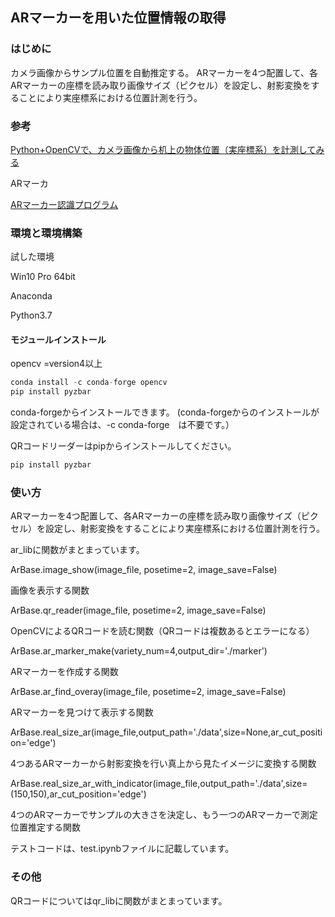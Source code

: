 
## ARマーカーを用いた位置情報の取得


### はじめに
カメラ画像からサンプル位置を自動推定する。
ARマーカーを4つ配置して、各ARマーカーの座標を読み取り画像サイズ（ピクセル）を設定し、射影変換をすることにより実座標系における位置計測を行う。

### 参考
[Python+OpenCVで、カメラ画像から机上の物体位置（実座標系）を計測してみる](https://qiita.com/code0327/items/c6e468da7007734c897f)



ARマーカ

[ARマーカー認識プログラム](https://qiita.com/hsgucci/items/37becbb8bfe04330ce14)

### 環境と環境構築
試した環境

Win10 Pro 64bit

Anaconda

Python3.7

#### モジュールインストール

opencv =version4以上  

```Python
conda install -c conda-forge opencv
pip install pyzbar

```
conda-forgeからインストールできます。
(conda-forgeからのインストールが設定されている場合は、-c conda-forge　は不要です。）

QRコードリーダーはpipからインストールしてください。
```Python
pip install pyzbar

```

### 使い方

ARマーカーを4つ配置して、各ARマーカーの座標を読み取り画像サイズ（ピクセル）を設定し、射影変換をすることにより実座標系における位置計測を行う。

ar_libに関数がまとまっています。

ArBase.image_show(image_file, posetime=2, image_save=False)

画像を表示する関数

ArBase.qr_reader(image_file, posetime=2, image_save=False)

OpenCVによるQRコードを読む関数（QRコードは複数あるとエラーになる）

ArBase.ar_marker_make(variety_num=4,output_dir='./marker')

ARマーカーを作成する関数

ArBase.ar_find_overay(image_file, posetime=2, image_save=False)

ARマーカーを見つけて表示する関数

ArBase.real_size_ar(image_file,output_path='./data',size=None,ar_cut_position='edge')

4つあるARマーカーから射影変換を行い真上から見たイメージに変換する関数

ArBase.real_size_ar_with_indicator(image_file,output_path='./data',size= (150,150),ar_cut_position='edge')

4つのARマーカーでサンプルの大きさを決定し、もう一つのARマーカーで測定位置推定する関数

テストコードは、test.ipynbファイルに記載しています。


### その他
QRコードについてはqr_libに関数がまとまっています。
